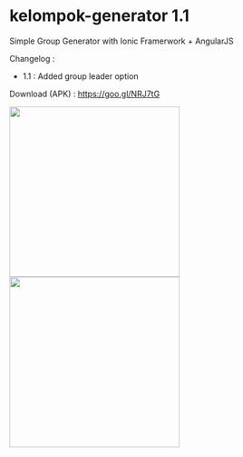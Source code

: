 # kelompok-generator 1.1
Simple Group Generator with Ionic Framerwork + AngularJS

Changelog : 
- 1.1 : Added group leader option

Download (APK) : https://goo.gl/NRJ7tG

<img src="https://i.imgur.com/Sfki6t4.png" width="300"/> <img src="https://i.imgur.com/UlUclpX.png" width="300"/>
